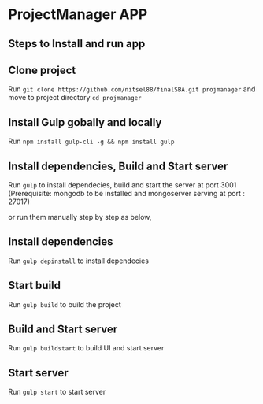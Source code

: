 # ProjectManager APP

## Steps to Install and run app
## Clone project
Run `git clone https://github.com/nitsel88/finalSBA.git projmanager`
and move to project directory `cd projmanager`

## Install Gulp gobally and locally
Run `npm install gulp-cli -g && npm install gulp`

## Install dependencies, Build and Start server
Run `gulp` to install dependecies, build and start the server at port 3001
(Prerequisite: mongodb to be installed and mongoserver serving at port : 27017)

or run them manually step by step as below,

## Install dependencies
Run `gulp depinstall` to install dependecies

## Start build
Run `gulp build` to build the project

## Build and Start server
Run `gulp buildstart` to build UI and start server

## Start server
Run `gulp start` to start server

